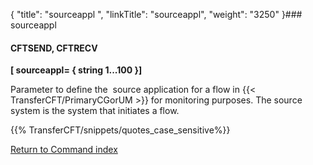 {
    "title": "sourceappl ",
    "linkTitle": "sourceappl",
    "weight": "3250"
}### sourceappl

#### CFTSEND, CFTRECV

****[ sourceappl= { string 1...100 }]****

Parameter to define the  source application for a flow in {{< TransferCFT/PrimaryCGorUM  >}} for monitoring purposes. The source system is the system that initiates a flow.

{{% TransferCFT/snippets/quotes_case_sensitive%}}

[Return to Command index](../../)
